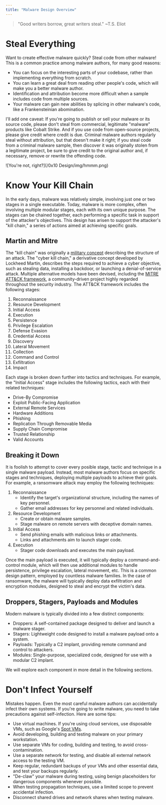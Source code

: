 ```yaml
---
title: "Malware Design Overview"
---
```


> "Good writers borrow, great writers steal." ~T.S. Eliot

# Steal Everything

Want to create effective malware quickly? Steal code from other malware! This is a common practice among malware authors, for many good reasons:

* You can focus on the interesting parts of your codebase, rather than implementing everything from scratch.
* You can learn a great deal from reading other people's code, which will make you a better malware author.
* Identification and attribution become more difficult when a sample includes code from multiple sources.
* Your malware can gain new abilities by splicing in other malware's code, like a Frankensteinian abomination.

I'll add one caveat: If you're going to publish or sell your malware or its source code, please don't steal from commercial, legitimate "malware" products like Cobalt Strike. And if you use code from open-source projects, please give credit where credit is due. Criminal malware authors regularly steal without attribution, but that doesn't make it right; if you steal code from a criminal malware sample, then discover it was originally stolen from a legitimate project, be sure to give credit to the original author and, if necessary, remove or rewrite the offending code.

![You're not, right?](/0x10 Design/img/hmmm.png)

# Know Your Kill Chain

In the early days, malware was relatively simple, involving just one or two stages in a single executable. Today, malware is more complex, often involving multiple modular stages, each with its own unique purpose. The stages can be chained together, each performing a specific task in support of the attacker's objectives. This design has arisen to support the attacker's "kill chain," a series of actions aimed at achieving specific goals.

## Martin and Mitre

The "kill chain" was originally a [military concept](https://en.wikipedia.org/wiki/Kill_chain) describing the structure of an attack. The "cyber kill chain," a derivative concept developed by Lockheed Martin, describes the steps required to achieve a cyber objective, such as stealing data, installing a backdoor, or launching a denial-of-service attack. Multiple alternative models have been devised, including the [MITRE ATT&CK framework](https://attack.mitre.org/), a community-driven project highly regarded throughout the security industry. The ATT&CK framework includes the following stages:

1. Reconnaissance
2. Resource Development
3. Initial Access
4. Execution
5. Persistence
6. Privilege Escalation
7. Defense Evasion
8. Credential Access
9. Discovery
10. Lateral Movement
11. Collection
12. Command and Control
13. Exfiltration
14. Impact

Each stage is broken down further into tactics and techniques. For example, the "Initial Access" stage includes the following tactics, each with their related techniques:

* Drive-By Compromise
* Exploit Public-Facing Application
* External Remote Services
* Hardware Additions
* Phishing
* Replication Through Removable Media
* Supply Chain Compromise
* Trusted Relationship
* Valid Accounts

## Breaking it Down

It is foolish to attempt to cover every posible stage, tactic and technique in a single malware payload. Instead, most malware authors focus on specific stages and techniques, deploying multiple payloads to achieve their goals. For example, a ransomware attack may employ the following techniques:

1. Reconnaissance
    * Identify the target's organizational structure, including the names of key personnel.
    * Gather email addresses for key personnel and related individuals.
2. Resource Development
    * Create or obtain malware samples.
    * Stage malware on remote servers with deceptive domain names.
3. Initial Access
    * Send phishing emails with malicious links or attachments.
    * Links and attachments aim to launch stager code.
4. Execution
    * Stager code downloads and executes the main payload.

Once the main payload is executed, it will typically deploy a command-and-control module, which will then use additional modules to handle persistence, privilege escalation, lateral movement, etc. This is a common design pattern, employed by countless malware families. In the case of ransomware, the malware will typically deploy data exfiltration and encryption modules, designed to steal and encrypt the victim's data.

## Droppers, Stagers, Payloads and Modules

Modern malware is typically divided into a few distinct components:

* Droppers: A self-contained package designed to deliver and launch a malware stager.
* Stagers: Lightweight code designed to install a malware payload onto a system.
* Payloads: Typically a C2 implant, providing remote command and control to attackers.
* Modules: Single-purpose, specialized code, designed for use with a modular C2 implant.

We will explore each component in more detail in the following sections.

# Don't Infect Yourself

Mistakes happen. Even the most careful malware authors can accidentally infect their own systems. If you're going to write malware, you need to take precautions against self-infection. Here are some tips:

* Use virtual machines. If you're using cloud services, use disposable VMs, such as Google's [Spot VMs](https://cloud.google.com/spot-vms).
* Avoid developing, building and testing malware on your primary workstation.
* Use separate VMs for coding, building and testing, to avoid cross-contamination.
* Use a separate network for testing, and disable all external network access to the testing VM.
* Keep regular, redundant backups of your VMs and other essential data, and test your backups regularly.
* "De-claw" your malware during testing, using benign placeholders for dangerous components whenever possible.
* When testing propagation techniques, use a limited scope to prevent accidental infection.
* Disconnect shared drives and network shares when testing malware.